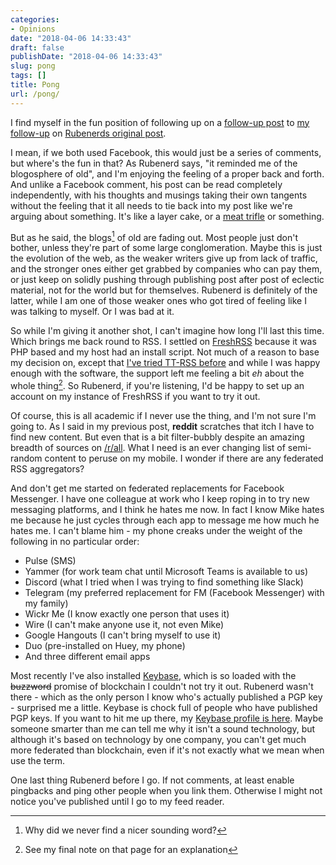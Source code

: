 ```yaml
---
categories:
- Opinions
date: "2018-04-06 14:33:43"
draft: false
publishDate: "2018-04-06 14:33:43"
slug: pong
tags: []
title: Pong
url: /pong/
---
```


I find myself in the fun position of following up on a [follow-up post](https://rubenerd.com/replacing-social-networks-with-rss/) to [my follow-up](/software-death/) on [Rubenerds original post](https://rubenerd.com/goodbye-digg-reader/).

I mean, if we both used Facebook, this would just be a series of comments, but where's the fun in that? As Rubenerd says, "it reminded me of the blogosphere of old", and I'm enjoying the feeling of a proper back and forth. And unlike a Facebook comment, his post can be read completely independently, with his thoughts and musings taking their own tangents without the feeling that it all needs to tie back into my post like we're arguing about something. It's like a layer cake, or a [meat trifle](https://youtu.be/G08pqAaJi5k?t=8s) or something.

But as he said, the blogs[^nicer] of old are fading out. Most people just don't bother, unless they're part of some large conglomeration. Maybe this is just the evolution of the web, as the weaker writers give up from lack of traffic, and the stronger ones either get grabbed by companies who can pay them, or just keep on solidly pushing through publishing post after post of eclectic material, not for the world but for themselves. Rubenerd is definitely of the latter, while I am one of those weaker ones who got tired of feeling like I was talking to myself. Or I was bad at it.

So while I'm giving it another shot, I can't imagine how long I'll last this time. Which brings me back round to RSS. I settled on [FreshRSS](https://freshrss.org/) because it was PHP based and my host had an install script. Not much of a reason to base my decision on, except that [I've tried TT-RSS before](/make-tiny-tiny-rss-look-and-behave-like-google-reader/) and while I was happy enough with the software, the support left me feeling a bit *eh* about the whole thing[^eh]. So Rubenerd, if you're listening, I'd be happy to set up an account on my instance of FreshRSS if you want to try it out.

Of course, this is all academic if I never use the thing, and I'm not sure I'm going to. As I said in my previous post, **reddit** scratches that itch I have to find new content. But even that is a bit filter-bubbly despite an amazing breadth of sources on [/r/all](//reddit.com/r/all). What I need is an ever changing list of semi-random content to peruse on my mobile. I wonder if there are any federated RSS aggregators?

And don't get me started on federated replacements for Facebook Messenger. I have one colleague at work who I keep roping in to try new messaging platforms, and I think he hates me now. In fact I know Mike hates me because he just cycles through each app to message me how much he hates me. I can't blame him - my phone creaks under the weight of the following in no particular order:

-   Pulse (SMS)
-   Yammer (for work team chat until Microsoft Teams is available to us)
-   Discord (what I tried when I was trying to find something
    like Slack)
-   Telegram (my preferred replacement for FM (Facebook Messenger) with
    my family)
-   Wickr Me (I know exactly one person that uses it)
-   Wire (I can't make anyone use it, not even Mike)
-   Google Hangouts (I can't bring myself to use it)
-   Duo (pre-installed on Huey, my phone)
-   And three different email apps

Most recently I've also installed [Keybase](//keybase.io), which is so loaded with the ~~buzzword~~ promise of blockchain I couldn't not try it out. Rubenerd wasn't there - which as the only person I know who's actually published a PGP key - surprised me a little. Keybase is chock full of people who have published PGP keys. If you want to hit me up there, my [Keybase profile is here](https://keybase.io/screenbeard). Maybe someone smarter than me can tell me why it isn't a sound technology, but although it's based on technology by one company, you can't get much more federated than blockchain, even if it's not exactly what we mean when use the term.

One last thing Rubenerd before I go. If not comments, at least enable pingbacks and ping other people when you link them. Otherwise I might not notice you've published until I go to my feed reader.

[^nicer]:Why did we never find a nicer sounding word?
[^eh]:See my final note on that page for an explanation